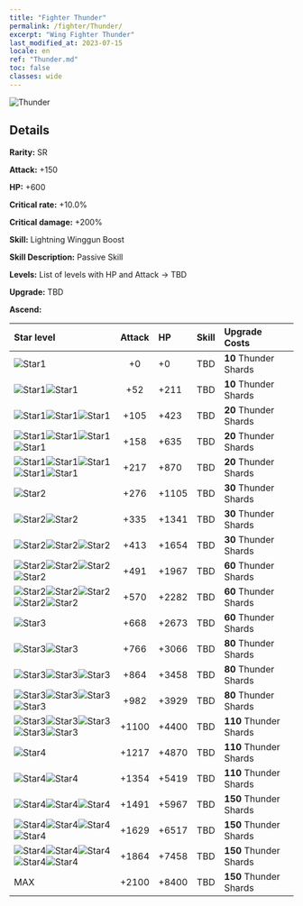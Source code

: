 ```yaml
---
title: "Fighter Thunder"
permalink: /fighter/Thunder/
excerpt: "Wing Fighter Thunder"
last_modified_at: 2023-07-15
locale: en
ref: "Thunder.md"
toc: false
classes: wide
---
```



 ![Thunder](/images/ship/fj_img9.png)

## Details

 **Rarity:** SR 

 **Attack:** +150

 **HP:** +600

 **Critical rate:** +10.0%

 **Critical damage:** +200%

 **Skill:** Lightning Winggun Boost

 **Skill Description:**  Passive Skill

 **Levels:**  List of levels with HP and Attack -> TBD

 **Upgrade:**  TBD

 **Ascend:**  

  |  Star level | Attack | HP |  Skill | Upgrade Costs |
  |:------|:----:|:------|:-------:|:-------------------|
  | ![Star1](/images/s1.png)  | +0  | +0  | TBD  | **10** Thunder Shards |
  | ![Star1](/images/s1.png)![Star1](/images/s1.png)  | +52  | +211  | TBD  | **10** Thunder Shards |
  | ![Star1](/images/s1.png)![Star1](/images/s1.png)![Star1](/images/s1.png)  | +105  | +423  | TBD  | **20** Thunder Shards |
  | ![Star1](/images/s1.png)![Star1](/images/s1.png)![Star1](/images/s1.png)![Star1](/images/s1.png)  | +158  | +635  | TBD  | **20** Thunder Shards |
  | ![Star1](/images/s1.png)![Star1](/images/s1.png)![Star1](/images/s1.png)![Star1](/images/s1.png)![Star1](/images/s1.png)  | +217  | +870  | TBD  | **20** Thunder Shards |
  | ![Star2](/images/s2.png)  | +276  | +1105  | TBD  | **30** Thunder Shards |
  | ![Star2](/images/s2.png)![Star2](/images/s2.png)  | +335  | +1341  | TBD  | **30** Thunder Shards |
  | ![Star2](/images/s2.png)![Star2](/images/s2.png)![Star2](/images/s2.png)  | +413  | +1654  | TBD  | **30** Thunder Shards |
  | ![Star2](/images/s2.png)![Star2](/images/s2.png)![Star2](/images/s2.png)![Star2](/images/s2.png)  | +491  | +1967  | TBD  | **60** Thunder Shards |
  | ![Star2](/images/s2.png)![Star2](/images/s2.png)![Star2](/images/s2.png)![Star2](/images/s2.png)![Star2](/images/s2.png)  | +570  | +2282  | TBD  | **60** Thunder Shards |
  | ![Star3](/images/s3.png)  | +668  | +2673  | TBD  | **60** Thunder Shards |
  | ![Star3](/images/s3.png)![Star3](/images/s3.png)  | +766  | +3066  | TBD  | **80** Thunder Shards |
  | ![Star3](/images/s3.png)![Star3](/images/s3.png)![Star3](/images/s3.png)  | +864  | +3458  | TBD  | **80** Thunder Shards |
  | ![Star3](/images/s3.png)![Star3](/images/s3.png)![Star3](/images/s3.png)![Star3](/images/s3.png)  | +982  | +3929  | TBD  | **80** Thunder Shards |
  | ![Star3](/images/s3.png)![Star3](/images/s3.png)![Star3](/images/s3.png)![Star3](/images/s3.png)![Star3](/images/s3.png)  | +1100  | +4400  | TBD  | **110** Thunder Shards |
  | ![Star4](/images/s4.png)  | +1217  | +4870  | TBD  | **110** Thunder Shards |
  | ![Star4](/images/s4.png)![Star4](/images/s4.png)  | +1354  | +5419  | TBD  | **110** Thunder Shards |
  | ![Star4](/images/s4.png)![Star4](/images/s4.png)![Star4](/images/s4.png)  | +1491  | +5967  | TBD  | **150** Thunder Shards |
  | ![Star4](/images/s4.png)![Star4](/images/s4.png)![Star4](/images/s4.png)![Star4](/images/s4.png)  | +1629  | +6517  | TBD  | **150** Thunder Shards |
  | ![Star4](/images/s4.png)![Star4](/images/s4.png)![Star4](/images/s4.png)![Star4](/images/s4.png)![Star4](/images/s4.png)  | +1864  | +7458  | TBD  | **150** Thunder Shards |
  | MAX  | +2100  | +8400  | TBD  | **150** Thunder Shards |

